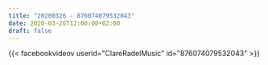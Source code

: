 ```yaml
---
title: "20200326 - 876074079532043"
date: 2020-03-26T12:00:00+02:00
draft: false
---
```


{{< facebookvideov userid="ClareRadelMusic" id="876074079532043" >}}
